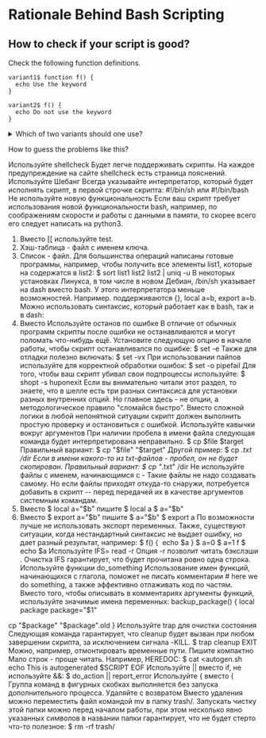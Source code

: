 # Rationale Behind Bash Scripting

## How to check if your script is good?

Check the following function definitions.

```
variant1$ function f() {
  echo Use the keyword
}
```


```
variant2$ f() {
  echo Do not use the keyword
}
```

<details>

<summary>Which of two variants should one use?</summary>

`dash` does not understand `function` keyword.

</details>

How to guess the problems like this?





Используйте shellcheck
Будет легче поддерживать скрипты. На каждое предупреждение на сайте shellcheck есть страница пояснений.
Используйте Шебанг
Всегда указывайте интерпретатор, который будет исполнять скрипт, в первой строчке скрипта:
#!/bin/sh
или
#!/bin/bash
Не используйте новую функциональность
Если ваш скрипт требует использования новой функциональности bash, например, по соображениям скорости и работы с данными в памяти, то скорее всего его следует написать на python3.
1. Вместо [[ используйте test.
2. Хэш-таблица - файл с именем ключа.
3. Список - файл. Для большинства операций написаны готовые программы, например, чтобы получить все элементы list1, которые на содержатся в list2:
$ sort list1 list2 list2 | uniq -u
В некоторых установках Линукса, в том числе в новом Дебиан, /bin/sh указывает на dash вместо bash. У этого интерпретатора меньше возможностей. Например. поддерживаются {}, local a=b, export a=b.
Можно использовать синтаксис, который работает как в bash, так и в dash:
1. Вместо
Используйте останов по ошибке
В отличие от обычных программ скрипты после ошибки не останавливаются и могут поломать что-нибудь ещё.  Установите следующую опцию в начале работы, чтобы скрипт останавливался по ошибке:
$ set -e
Также для отладки полезно включать:
$ set -vx
При использовании пайпов используйте для корректной обработки ошибок:
$ set -o pipefail
Для того, чтобы ваш скрипт убивал свои подпроцессы используйте:
$ shopt -s huponexit
Если вы внимательно читали этот раздел, то знаете, что в шелле есть три разных синтаксиса для установки разных внутренних опций. Но главное здесь - не опции, а методологическое правило "сломайся быстро". Вместо сложной логики в любой непонятной ситуации скрипт должен выполнить простую проверку и остановиться с ошибкой.
Используйте кавычки вокруг аргументов
При наличии пробела в имени файла следующая команда будет интерпретирована неправильно.
$ cp $file $target
 Правильный вариант:
$ cp "$file" "$target"
Другой пример:
$ cp *.txt /dir
Если в имени какого-то из txt-файлов - пробел, он не будет скопирован. Правильный вариант:
$ cp "*.txt" /dir
Не используйте файлы с именем, начинающимся с -
Такие файлы не надо создавать самому. Но если файлы приходят откуда-то снаружи, потребуется добавить в скрипт -- перед передачей их в качестве аргументов системным командам.
2. Вместо
$ local a="$b"
пишите
$ local a
$ a="$b"
3. Вместо
$ export a="$b"
пишите
$ a="$b"
$ export a
По возможности лучше не использовать экспорт переменных.
Также, существуют ситуации, когда нестандартный синтаксис не выдает ошибку, но дает разный результат, например:
$ f() {
‍‍‍‍‍‍ ‍‍echo $a
}
$ a=0
$ a=1 f
$ echo $a
Используйте IFS= read -r
Опция -r позволит читать бэкслэши \. Очистка IFS гарантирует, что будет прочитана ровно одна строка.
Используйте функции do_something
Использование имен функций, начинающихся с глагола, поможет не писать комментарии # here we do something, а также эффективно отлаживать код по частям. Вместо того, чтобы описывать в комментариях аргументы функций, используйте значимые имена переменных:
backup_package() {
  local package
  package="$1"

  cp "$package" "$package".old
}
Используйте trap для очистки состояния
Следующая команда гарантирует, что cleanup будет вызван при любом завершении скрипта, за исключением сигнала -KILL.
$ trap cleanup EXIT
Можно, например, отмонтировать временные пути.
Пишите компактно
Мало строк - проще читать. Например, HEREDOC:
$ cat <<EOF >autogen.sh
echo This is autogenerated $SCRIPT
EOF
Используйте || вместо if, не используйте &&:
$ do_action || report_error
Используйте { вместо (
Группа команд в фигурных скобках выполняется без запуска дополнительного процесса.
Удаляйте с возвратом
Вместо удаления можно переместить файл командой mv в папку trash/. Запускать чистку этой папки можно перед началом работы, при этом несколько явно указанных символов в названии папки гарантирует, что не будет стерто что-то полезное:
$ rm -rf trash/
